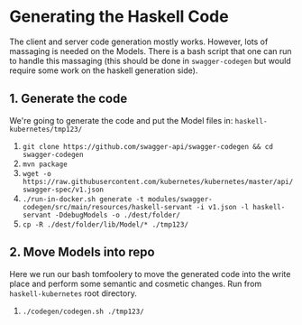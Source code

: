 Generating the Haskell Code
===========================

The client and server code generation mostly works. However, lots of massaging is needed on the Models. There is a bash script that one can run to handle this massaging (this should be done in `swagger-codegen` but would require some work on the haskell generation side).

## 1. Generate the code

We're going to generate the code and put the Model files in: `haskell-kubernetes/tmp123/`

1. `git clone https://github.com/swagger-api/swagger-codegen && cd swagger-codegen`
2. `mvn package`
3. `wget -o https://raw.githubusercontent.com/kubernetes/kubernetes/master/api/swagger-spec/v1.json`
3. `./run-in-docker.sh generate -t modules/swagger-codegen/src/main/resources/haskell-servant -i v1.json -l haskell-servant -DdebugModels -o ./dest/folder/`
4. `cp -R ./dest/folder/lib/Model/* ./tmp123/`

## 2. Move Models into repo

Here we run our bash tomfoolery to move the generated code into the write place and perform some semantic and cosmetic changes. Run from `haskell-kubernetes` root directory.

1. `./codegen/codegen.sh ./tmp123/`
